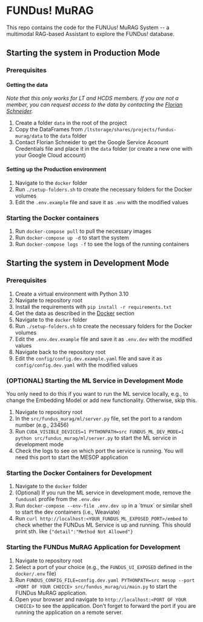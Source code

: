 # FUNDus! MuRAG

This repo contains the code for the FUNUus! MuRAG System -- a multimodal RAG-based Assistant to explore the FUNDus! database.

## Starting the system in Production Mode

### Prerequisites

#### Getting the data

_Note that this only works for LT and HCDS members. If you are not a member, you can request access to the data by contacting the [Florian Schneider](mailto:florian.schneider-1@uni-hamburg.de)._

1. Create a folder `data` in the root of the project
2. Copy the DataFrames from `/ltstorage/shares/projects/fundus-murag/data` to the `data` folder
3. Contact Florian Schneider to get the Google Service Acoount Credentials file and place it in the `data` folder (or create a new one with your Google Cloud account)

#### Setting up the Production environment

1. Navigate to the `docker` folder
2. Run `./setup-folders.sh` to create the necessary folders for the Docker volumes
3. Edit the `.env.example` file and save it as `.env` with the modified values

### Starting the Docker containers

1. Run `docker-compose pull` to pull the necessary images
2. Run `docker-compose up -d` to start the system
3. Run `docker-compose logs -f` to see the logs of the running containers

## Starting the system in Development Mode

### Prerequisites

1. Create a virtual environment with Python 3.10
2. Navigate to repository root
3. Install the requirements with `pip install -r requirements.txt`
4. Get the data as described in the [Docker](#getting-the-data) section
5. Navigate to the `docker` folder
6. Run `./setup-folders.sh` to create the necessary folders for the Docker volumes
7. Edit the `.env.dev.example` file and save it as `.env.dev` with the modified values
8. Navigate back to the repository root
9. Edit the `config/config.dev.example.yaml` file and save it as `config/config.dev.yaml` with the modified values

### (OPTIONAL) Starting the ML Service in Development Mode

You only need to do this if you want to run the ML service locally, e.g., to change the Embedding Model or add new functionality. Otherwise, skip this.

1. Navigate to repository root
2. In the `src/fundus_murag/ml/server.py` file, set the port to a random number (e.g., 23456)
3. Run `CUDA_VISIBLE_DEVICES=1 PYTHONPATH=src FUNDUS_ML_DEV_MODE=1 python src/fundus_murag/ml/server.py` to start the ML service in development mode
4. Check the logs to see on which port the service is running. You will need this port to start the MESOP application

### Starting the Docker Containers for Development

1. Navigate to the `docker` folder
2. (Optional) If you run the ML service in development mode, remove the `fundusml` profile from the `.env.dev`
3. Run `docker-compose --env-file .env.dev up` in a ´tmux´ or similar shell to start the dev containers (i.e., Weaviate)
4. Run `curl http://localhost:<YOUR_FUNDUS_ML_EXPOSED_PORT>/embed` to check whether the FUNDus ML Service is up and running. This should print sth. like `{"detail":"Method Not Allowed"}`

### Starting the FUNDus MuRAG Application for Development

1. Navigate to repository root
2. Select a port of your choice (e.g., the `FUNDUS_UI_EXPOSED` defined in the `docker/.env` file)
3. Run `FUNDUS_CONFIG_FILE=config.dev.yaml PYTHONPATH=src mesop --port <PORT OF YOUR CHOICE> src/fundus_murag/ui/main.py` to start the FUNDus MuRAG application.
4. Open your browser and navigate to `http://localhost:<PORT OF YOUR CHOICE>` to see the application. Don't forget to forward the port if you are running the application on a remote server.

